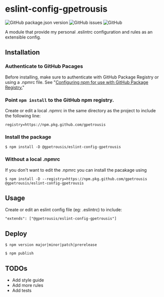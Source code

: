 # eslint-config-gpetrousis
![GitHub package.json version](https://img.shields.io/github/package-json/v/gpetrousis/foodjammingui.svg)
![GitHub issues](https://img.shields.io/github/issues-raw/gpetrousis/foodjammingui.svg)
![GitHub](https://img.shields.io/github/license/gpetrousis/foodjammingui.svg)

A module that provide my personal .eslintrc configuration and rules as an extensible config.

## Installation
### Authenticate to GitHub Pacages
Before installing, make sure to authenticate with GitHub Package Registry or using a .npmrc file. See "[Configuring npm for use with GitHub Package Registry.](https://help.github.com/en/articles/configuring-npm-for-use-with-github-package-registry#authenticating-to-github-package-registry)"

### Point `npm install` to the GitHub npm registry.
Create or edit a local .npmrc in the same directory as the project to include the following line:
```
registry=https://npm.pkg.github.com/gpetrousis
```

### Install the package
```
$ npm install -D @gpetrousis/eslint-config-gpetrousis
```

### Without a local .npmrc
If you don't want to edit the .npmrc you can install the pacakage using
```
$ npm install -D --registry=https://npm.pkg.github.com/gpetrousis @gpetrousis/eslint-config-gpetrousis
```

## Usage
Create or edit an eslint config file (eg: .eslintrc) to include:
```
"extends": ["@gpetrousis/eslint-config-gpetrousis"]
```

## Deploy
```
$ npm version major|minor|patch|prerelease
```

```
$ npm publish
```

## TODOs
- Add style guide
- Add more rules
- Add tests